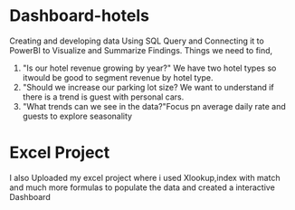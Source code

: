 # Dashboard-hotels
Creating and developing data Using SQL Query and Connecting it to PowerBI to Visualize and Summarize Findings.
Things we need to find,
1) "Is our hotel revenue growing by year?" We have two hotel types so itwould be good to segment revenue by hotel type.
2) "Should we increase our parking lot size? We want to understand if there is a trend is guest with personal cars.
3) "What trends can we see in the data?"Focus pn average daily rate and guests to explore seasonality

# Excel Project
I also Uploaded my excel project
where i used Xlookup,index with match and much more formulas to populate the data and created a interactive Dashboard
